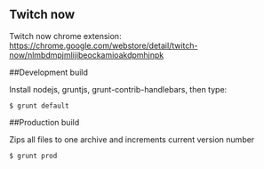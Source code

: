 ## Twitch now

Twitch now chrome extension:
  https://chrome.google.com/webstore/detail/twitch-now/nlmbdmpjmlijibeockamioakdpmhjnpk
  
  
##Development build

Install nodejs, gruntjs, grunt-contrib-handlebars, then type:

```
$ grunt default
```

##Production build

Zips all files to one archive and increments current version number

```
$ grunt prod
```
